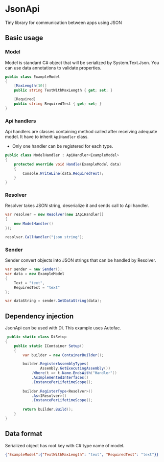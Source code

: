 # JsonApi
Tiny library for communication between apps using JSON

## Basic usage

### Model
Model is standard C# object that will be serialized by System.Text.Json.
You can use data annotations to validate properties.

```c#
public class ExampleModel
{
    [MaxLength(10)]
    public string TextWithMaxLength { get; set; }

    [Required]
    public string RequiredTest { get; set; }
}
```

### Api handlers
Api handlers are classes containing method called after receiving adequate model.
It have to inherit `ApiHandler` class.

* Only one handler can be registered for each type.

```c#
public class ModelHandler : ApiHandler<ExampleModel>
{
    protected override void Handle(ExampleModel data)
    {
        Console.WriteLine(data.RequiredText);
    }
}
```

### Resolver
Resolver takes JSON string, deserialize it and sends call to Api handler.

```c#
var resolver = new Resolver(new IApiHandler[]
{
    new ModelHandler()
});

resolver.CallHandler("json string");
```

### Sender
Sender convert objects into JSON strings that can be handled by Resolver.

```c#
var sender = new Sender();
var data = new ExampleModel
{
    Text = "text",
    RequiredTest = "text"
};

var dataString = sender.GetDataString(data);
```

## Dependency injection
JsonApi can be used with DI. This example uses Autofac.
```c#
 public static class DiSetup
{
    public static IContainer Setup()
    {
        var builder = new ContainerBuilder();

        builder.RegisterAssemblyTypes(
                Assembly.GetExecutingAssembly())
            .Where(t => t.Name.EndsWith("Handler"))
            .AsImplementedInterfaces()
            .InstancePerLifetimeScope();
        
        builder.RegisterType<Resolver>()
            .As<IResolver>()
            .InstancePerLifetimeScope();
        
        return builder.Build();
    }
}
 ```

## Data format
Serialized object has root key with C# type name of model.

```json
{"ExampleModel":{"TextWithMaxLength": "text", "RequiredTest": "text"}} 
```